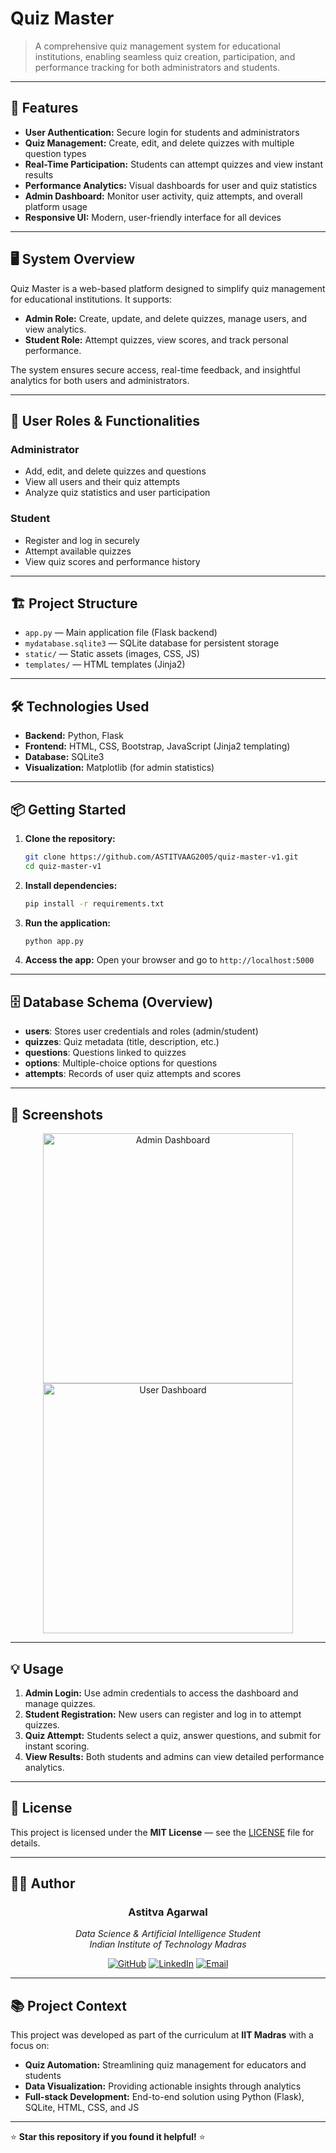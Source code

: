 # Quiz Master

> A comprehensive quiz management system for educational institutions, enabling seamless quiz creation, participation, and performance tracking for both administrators and students.

---

## 🚀 Features

- **User Authentication:** Secure login for students and administrators
- **Quiz Management:** Create, edit, and delete quizzes with multiple question types
- **Real-Time Participation:** Students can attempt quizzes and view instant results
- **Performance Analytics:** Visual dashboards for user and quiz statistics
- **Admin Dashboard:** Monitor user activity, quiz attempts, and overall platform usage
- **Responsive UI:** Modern, user-friendly interface for all devices

---

## 🖥️ System Overview

Quiz Master is a web-based platform designed to simplify quiz management for educational institutions. It supports:

- **Admin Role:** Create, update, and delete quizzes, manage users, and view analytics.
- **Student Role:** Attempt quizzes, view scores, and track personal performance.

The system ensures secure access, real-time feedback, and insightful analytics for both users and administrators.

---

## 👤 User Roles & Functionalities

### Administrator
- Add, edit, and delete quizzes and questions
- View all users and their quiz attempts
- Analyze quiz statistics and user participation

### Student
- Register and log in securely
- Attempt available quizzes
- View quiz scores and performance history

---

## 🏗️ Project Structure

- `app.py` — Main application file (Flask backend)
- `mydatabase.sqlite3` — SQLite database for persistent storage
- `static/` — Static assets (images, CSS, JS)
- `templates/` — HTML templates (Jinja2)

---

## 🛠️ Technologies Used

- **Backend:** Python, Flask
- **Frontend:** HTML, CSS, Bootstrap, JavaScript (Jinja2 templating)
- **Database:** SQLite3
- **Visualization:** Matplotlib (for admin statistics)

---

## 📦 Getting Started

1. **Clone the repository:**
	```sh
	git clone https://github.com/ASTITVAAG2005/quiz-master-v1.git
	cd quiz-master-v1
	```
2. **Install dependencies:**
	```sh
	pip install -r requirements.txt
	```
3. **Run the application:**
	```sh
	python app.py
	```
4. **Access the app:**
	Open your browser and go to `http://localhost:5000`

---

## 🗄️ Database Schema (Overview)

- **users**: Stores user credentials and roles (admin/student)
- **quizzes**: Quiz metadata (title, description, etc.)
- **questions**: Questions linked to quizzes
- **options**: Multiple-choice options for questions
- **attempts**: Records of user quiz attempts and scores

---

## 📸 Screenshots

<div align="center">
<img src="static/admin_dashboard.html" alt="Admin Dashboard" width="400"/>
<img src="static/user_dashboard.html" alt="User Dashboard" width="400"/>
</div>

---

## 💡 Usage

1. **Admin Login:** Use admin credentials to access the dashboard and manage quizzes.
2. **Student Registration:** New users can register and log in to attempt quizzes.
3. **Quiz Attempt:** Students select a quiz, answer questions, and submit for instant scoring.
4. **View Results:** Both students and admins can view detailed performance analytics.

---

## 📝 License

This project is licensed under the **MIT License** — see the [LICENSE](LICENSE) file for details.

---

## 👨‍💻 Author

<div align="center">

### **Astitva Agarwal**
*Data Science & Artificial Intelligence Student*  
*Indian Institute of Technology Madras*

[![GitHub](https://img.shields.io/badge/GitHub-181717?style=flat&logo=github&logoColor=white)](https://github.com/ASTITVAAG2005)
[![LinkedIn](https://img.shields.io/badge/LinkedIn-0A66C2?style=flat&logo=linkedin&logoColor=white)](https://www.linkedin.com/in/astitva-agarwal-b587422a6)
[![Email](https://img.shields.io/badge/Email-EA4335?style=flat&logo=gmail&logoColor=white)](mailto:astitvaag2005@gmail.com)

</div>

---

## 📚 Project Context

This project was developed as part of the curriculum at **IIT Madras** with a focus on:

- **Quiz Automation:** Streamlining quiz management for educators and students
- **Data Visualization:** Providing actionable insights through analytics
- **Full-stack Development:** End-to-end solution using Python (Flask), SQLite, HTML, CSS, and JS

---

⭐ **Star this repository if you found it helpful!** ⭐

